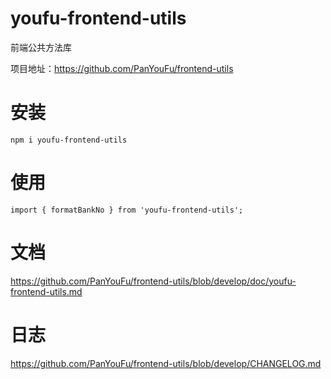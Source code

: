 # youfu-frontend-utils

前端公共方法库

项目地址：https://github.com/PanYouFu/frontend-utils

# 安装

```
npm i youfu-frontend-utils
```

# 使用

```
import { formatBankNo } from 'youfu-frontend-utils';
```

# 文档

https://github.com/PanYouFu/frontend-utils/blob/develop/doc/youfu-frontend-utils.md

# 日志

https://github.com/PanYouFu/frontend-utils/blob/develop/CHANGELOG.md
